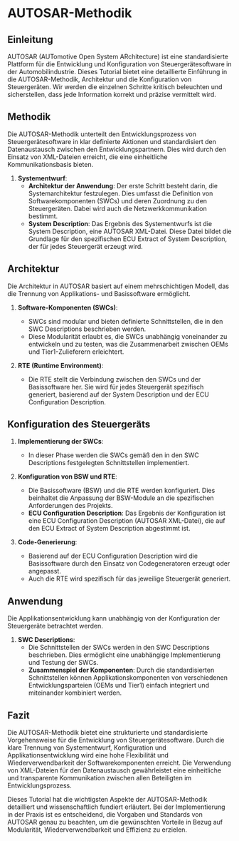 # AUTOSAR-Methodik

## Einleitung

AUTOSAR (AUTomotive Open System ARchitecture) ist eine standardisierte Plattform für die Entwicklung und Konfiguration von Steuergerätesoftware in der Automobilindustrie. Dieses Tutorial bietet eine detaillierte Einführung in die AUTOSAR-Methodik, Architektur und die Konfiguration von Steuergeräten. Wir werden die einzelnen Schritte kritisch beleuchten und sicherstellen, dass jede Information korrekt und präzise vermittelt wird.

## Methodik

Die AUTOSAR-Methodik unterteilt den Entwicklungsprozess von Steuergerätesoftware in klar definierte Aktionen und standardisiert den Datenaustausch zwischen den Entwicklungspartnern. Dies wird durch den Einsatz von XML-Dateien erreicht, die eine einheitliche Kommunikationsbasis bieten.

1. **Systementwurf**:
   - **Architektur der Anwendung**: Der erste Schritt besteht darin, die Systemarchitektur festzulegen. Dies umfasst die Definition von Softwarekomponenten (SWCs) und deren Zuordnung zu den Steuergeräten. Dabei wird auch die Netzwerkkommunikation bestimmt.
   - **System Description**: Das Ergebnis des Systementwurfs ist die System Description, eine AUTOSAR XML-Datei. Diese Datei bildet die Grundlage für den spezifischen ECU Extract of System Description, der für jedes Steuergerät erzeugt wird.

## Architektur

Die Architektur in AUTOSAR basiert auf einem mehrschichtigen Modell, das die Trennung von Applikations- und Basissoftware ermöglicht.

1. **Software-Komponenten (SWCs)**:

   - SWCs sind modular und bieten definierte Schnittstellen, die in den SWC Descriptions beschrieben werden.
   - Diese Modularität erlaubt es, die SWCs unabhängig voneinander zu entwickeln und zu testen, was die Zusammenarbeit zwischen OEMs und Tier1-Zulieferern erleichtert.
2. **RTE (Runtime Environment)**:

   - Die RTE stellt die Verbindung zwischen den SWCs und der Basissoftware her. Sie wird für jedes Steuergerät spezifisch generiert, basierend auf der System Description und der ECU Configuration Description.

## Konfiguration des Steuergeräts

1. **Implementierung der SWCs**:

   - In dieser Phase werden die SWCs gemäß den in den SWC Descriptions festgelegten Schnittstellen implementiert.
2. **Konfiguration von BSW und RTE**:

   - Die Basissoftware (BSW) und die RTE werden konfiguriert. Dies beinhaltet die Anpassung der BSW-Module an die spezifischen Anforderungen des Projekts.
   - **ECU Configuration Description**: Das Ergebnis der Konfiguration ist eine ECU Configuration Description (AUTOSAR XML-Datei), die auf den ECU Extract of System Description abgestimmt ist.
3. **Code-Generierung**:

   - Basierend auf der ECU Configuration Description wird die Basissoftware durch den Einsatz von Codegeneratoren erzeugt oder angepasst.
   - Auch die RTE wird spezifisch für das jeweilige Steuergerät generiert.

## Anwendung

Die Applikationsentwicklung kann unabhängig von der Konfiguration der Steuergeräte betrachtet werden.

1. **SWC Descriptions**:
   - Die Schnittstellen der SWCs werden in den SWC Descriptions beschrieben. Dies ermöglicht eine unabhängige Implementierung und Testung der SWCs.
   - **Zusammenspiel der Komponenten**: Durch die standardisierten Schnittstellen können Applikationskomponenten von verschiedenen Entwicklungsparteien (OEMs und Tier1) einfach integriert und miteinander kombiniert werden.

## Fazit

Die AUTOSAR-Methodik bietet eine strukturierte und standardisierte Vorgehensweise für die Entwicklung von Steuergerätesoftware. Durch die klare Trennung von Systementwurf, Konfiguration und Applikationsentwicklung wird eine hohe Flexibilität und Wiederverwendbarkeit der Softwarekomponenten erreicht. Die Verwendung von XML-Dateien für den Datenaustausch gewährleistet eine einheitliche und transparente Kommunikation zwischen allen Beteiligten im Entwicklungsprozess.

Dieses Tutorial hat die wichtigsten Aspekte der AUTOSAR-Methodik detailliert und wissenschaftlich fundiert erläutert. Bei der Implementierung in der Praxis ist es entscheidend, die Vorgaben und Standards von AUTOSAR genau zu beachten, um die gewünschten Vorteile in Bezug auf Modularität, Wiederverwendbarkeit und Effizienz zu erzielen.
